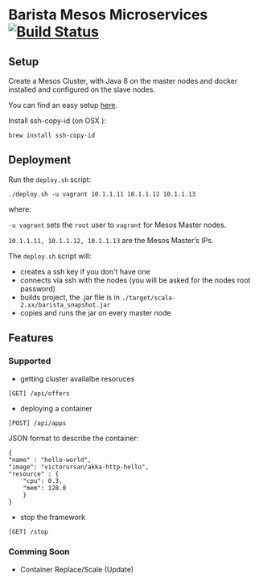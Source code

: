 # Barista Mesos Microservices [![Build Status](https://travis-ci.org/victorursan/barista-mesos-microservices.svg?branch=master)](https://travis-ci.org/victorursan/barista-mesos-microservices)
## Setup
Create a Mesos Cluster, with Java 8 on the master nodes and docker installed and configured on the slave nodes.

You can find an easy setup [here](https://github.com/victorursan/mesos-cluster-ansible).

Install ssh-copy-id (on OSX ):
```
brew install ssh-copy-id
```

## Deployment
Run the `deploy.sh` script:

```
./deploy.sh -u vagrant 10.1.1.11 10.1.1.12 10.1.1.13
```

where:

`-u vagrant` sets the `root` user to `vagrant` for Mesos Master nodes.

`10.1.1.11, 10.1.1.12, 10.1.1.13` are the Mesos Master’s IPs.

The `deploy.sh` script will:
  - creates a ssh key if you don't have one
  - connects via ssh with the nodes (you will be asked for the nodes root password)
  - builds project, the .jar file is in `./target/scala-2.xx/barista_snapshot.jar`
  - copies and runs the jar on every master node

## Features
### Supported
- getting cluster availalbe resoruces
```
[GET] /api/offers
```
- deploying a container
```
[POST] /api/apps
```
JSON format to describe the container:
```
{
"name" : "hello-world",
"image": "victorursan/akka-http-hello",
"resource" : {
    "cpu": 0.3,
    "mem": 128.0
    }
}
```
- stop the framework
```
[GET] /stop
```
### Comming Soon
 - Container Replace/Scale (Update)
